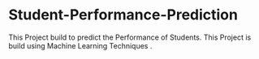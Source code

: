 # Student-Performance-Prediction
This Project build to predict the Performance of Students. This Project is build using Machine Learning Techniques .
